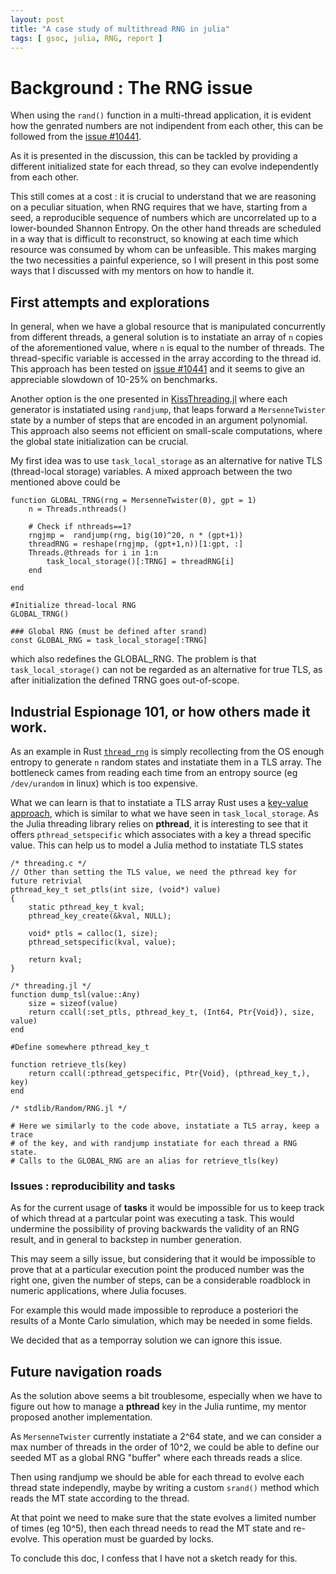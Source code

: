 ```yaml
---
layout: post
title: "A case study of multithread RNG in julia"
tags: [ gsoc, julia, RNG, report ]
---
```


# Background : The RNG issue

When using the `rand()` function in a multi-thread application,
 it is evident how the genrated numbers are not indipendent from each other,
 this can be followed from the [issue #10441](https://github.com/JuliaLang/julia/issues/10441).

As it is presented in the discussion, this can be tackled by providing a
different initialized state for each thread, so they can evolve independently from each other.

This still comes at a cost : it is crucial to understand that we are reasoning on a
peculiar situation, when RNG requires that we have, starting from a seed, a reproducible
sequence of numbers which are uncorrelated up to a lower-bounded Shannon Entropy.
On the other hand threads are scheduled in a way that is difficult to reconstruct, so
knowing at each time which resource was consumed by whom can be unfeasible.
This makes marging the two necessities a painful experience, so I will present in this post
some ways that I discussed with my mentors on how to handle it.

## First attempts and explorations

In general, when we have a global resource that is manipulated concurrently from different
threads, a general solution is to instatiate an array of  `n` copies of the aforementioned value,
where `n` is equal to the number of threads. The thread-specific variable is accessed in the array
according to the thread id. This approach has been tested on [issue #10441](https://github.com/JuliaLang/julia/issues/10441#issuecomment-375048552)
and it seems to give an appreciable slowdown of 10-25% on benchmarks.

Another option is the one presented in [KissThreading.jl](https://github.com/bkamins/KissThreading.jl/blob/master/src/KissThreading.jl#L5-L13) where each generator is instatiated using `randjump`,
that leaps forward a `MersenneTwister` state by a number of steps that are encoded in an argument
polynomial. This approach also seems not efficient on small-scale computations, where the global
state initialization can be crucial.

My first idea was to use `task_local_storage` as an alternative for native
TLS (thread-local storage) variables. A mixed approach between the two mentioned above could be
```
function GLOBAL_TRNG(rng = MersenneTwister(0), gpt = 1)
    n = Threads.nthreads()

    # Check if nthreads==1?
    rngjmp =  randjump(rng, big(10)^20, n * (gpt+1))
    threadRNG = reshape(rngjmp, (gpt+1,n))[1:gpt, :]
    Threads.@threads for i in 1:n
        task_local_storage()[:TRNG] = threadRNG[i]
    end

end

#Initialize thread-local RNG
GLOBAL_TRNG()

### Global RNG (must be defined after srand)
const GLOBAL_RNG = task_local_storage[:TRNG]
```
which also redefines the GLOBAL_RNG. The problem is that `task_local_storage()` can not be
regarded as an alternative for true TLS, as after initialization the defined TRNG goes out-of-scope.

## Industrial Espionage 101, or how others made it work.

As an example in Rust [`thread_rng`](https://docs.rs/rand/0.4.2/src/rand/lib.rs.html#879-893) is simply recollecting from the OS enough entropy to generate `n` random states
and instatiate them in a TLS array. The bottleneck cames from reading each time from an entropy source
(eg `/dev/urandom` in linux) which is too expensive.

What we can learn is that to instatiate a TLS array Rust uses a [key-value approach](https://doc.rust-lang.org/1.5.0/std/thread/struct.LocalKey.html), which is similar
to what we have seen in `task_local_storage`.
As the Julia threading library relies on __pthread__, it is interesting to see that it offers `pthread_setspecific` which associates with a key
a thread specific value. This can help us to model a Julia method to instatiate TLS states
```
/* threading.c */
// Other than setting the TLS value, we need the pthread key for future retrivial
pthread_key_t set_ptls(int size, (void*) value)
{
    static pthread_key_t kval;
    pthread_key_create(&kval, NULL);

    void* ptls = calloc(1, size);
    pthread_setspecific(kval, value);

    return kval;
}

/* threading.jl */
function dump_tsl(value::Any)
    size = sizeof(value)
    return ccall(:set_ptls, pthread_key_t, (Int64, Ptr{Void}), size, value)
end

#Define somewhere pthread_key_t

function retrieve_tls(key)
    return ccall(:pthread_getspecific, Ptr{Void}, (pthread_key_t,), key)
end

/* stdlib/Random/RNG.jl */

# Here we similarly to the code above, instatiate a TLS array, keep a trace
# of the key, and with randjump instatiate for each thread a RNG state.
# Calls to the GLOBAL_RNG are an alias for retrieve_tls(key)
```
### Issues : reproducibility and tasks

As for the current usage of __tasks__ it would be impossible for us to keep track
of which thread at a partcular point was executing a task.
This would undermine the possibility of proving backwards the validity of an RNG
result, and in general to backstep in number generation.

This may seem a silly issue, but considering that it would be impossible to prove that
at a particular execution point the produced number was the right one, given the number of steps,
can be a considerable roadblock in numeric applications, where Julia focuses.

For example this would made impossible to reproduce a posteriori the results of a Monte Carlo
simulation, which may be needed in some fields.

We decided that as a temporray solution we can ignore this issue.

## Future navigation roads

As the solution above seems a bit troublesome, especially when we have to figure out
how to manage a __pthread__ key in the Julia runtime, my mentor proposed another implementation.

As `MersenneTwister` currently instatiate a 2^64 state, and we can consider a max number of
threads in the order of 10^2, we could be able to define our seeded MT as a global RNG "buffer"
where each threads reads a slice.

Then using randjump we should be able for each thread to evolve each thread state independly,
maybe by writing a custom `srand()` method which reads the MT state according to the thread.

At that point we need to make sure that the state evolves a limited number of times (eg 10^5),
then each thread needs to read the MT state and re-evolve. This operation must be guarded by locks.

To conclude this doc, I confess that I have not a sketch ready for this.
